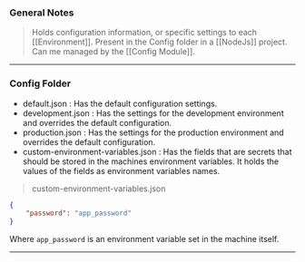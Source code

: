 
### General Notes

> Holds configuration information, or specific settings to each [[Environment]].
> Present in the Config folder in a [[NodeJs]] project.
> Can me managed by the [[Config Module]].

---

### Config Folder

* default.json : Has the default configuration settings.
* development.json : Has the settings for the development environment and overrides the default configuration.
* production.json : Has the settings for the production environment and overrides the default configuration.
* custom-environment-variables.json : Has the fields that are secrets that should be stored in the machines environment variables. It holds the values of the fields as environment variables names.

>custom-environment-variables.json
```JSON
{
	"password": "app_password"
}
```

Where `app_password` is an environment variable set in the machine itself.

---
